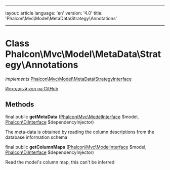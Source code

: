* * *

layout: article language: 'en' version: '4.0' title: 'Phalcon\Mvc\Model\MetaData\Strategy\Annotations'

* * *

# Class **Phalcon\Mvc\Model\MetaData\Strategy\Annotations**

*implements* [Phalcon\Mvc\Model\MetaData\StrategyInterface](/4.0/en/api/Phalcon_Mvc_Model_MetaData_StrategyInterface)

<a href="https://github.com/phalcon/cphalcon/tree/v4.0.0/phalcon/mvc/model/metadata/strategy/annotations.zep" class="btn btn-default btn-sm">Исходный код на GitHub</a>

## Methods

final public **getMetaData** ([Phalcon\Mvc\ModelInterface](/4.0/en/api/Phalcon_Mvc_ModelInterface) $model, [Phalcon\DiInterface](/4.0/en/api/Phalcon_DiInterface) $dependencyInjector)

The meta-data is obtained by reading the column descriptions from the database information schema

final public **getColumnMaps** ([Phalcon\Mvc\ModelInterface](/4.0/en/api/Phalcon_Mvc_ModelInterface) $model, [Phalcon\DiInterface](/4.0/en/api/Phalcon_DiInterface) $dependencyInjector)

Read the model's column map, this can't be inferred